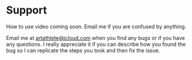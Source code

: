 # Support
How to use video coming soon. Email me if you are confused by anything.

Email me at artathlete@icloud.com when you find any bugs or if you have any questions. I really appreciate it if you can describe how you found the bug so I can replicate the steps you took and then fix the issue. 